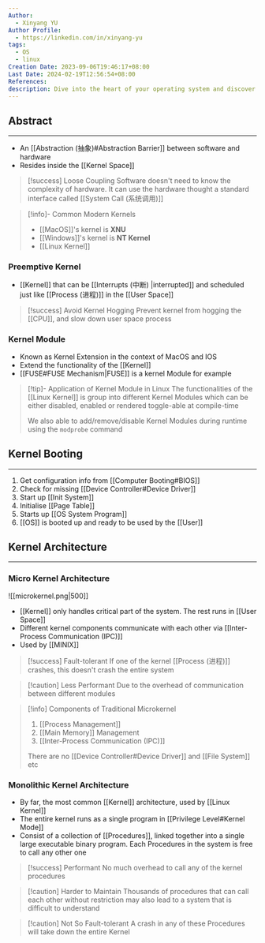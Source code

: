 ```yaml
---
Author:
  - Xinyang YU
Author Profile:
  - https://linkedin.com/in/xinyang-yu
tags:
  - OS
  - linux
Creation Date: 2023-09-06T19:46:17+08:00
Last Date: 2024-02-19T12:56:54+08:00
References: 
description: Dive into the heart of your operating system and discover how kernels manage hardware, allocate resources, and keep your system running smoothly. Explore the trade-offs between microkernels and monolithic kernels, and learn about preemptive kernels that ensure a responsive user experience.
---
```

## Abstract
---
- An [[Abstraction (抽象)#Abstraction Barrier]] between software and hardware 
- Resides inside the [[Kernel Space]]

>[!success] Loose Coupling
> Software doesn't need to know the complexity of hardware. It can use the hardware thought a standard interface called [[System Call (系统调用)]]

>[!info]- Common Modern Kernels
> - [[MacOS]]'s kernel is **XNU**
> - [[Windows]]'s kernel is **NT Kernel**
> - [[Linux Kernel]]
### Preemptive Kernel
- [[Kernel]] that can be [[Interrupts (中断) |interrupted]] and scheduled just like [[Process (进程)]] in the [[User Space]] 

>[!success] Avoid Kernel Hogging
> Prevent kernel from hogging the [[CPU]], and slow down user space process

### Kernel Module
- Known as Kernel Extension in the context of MacOS and IOS
- Extend the functionality of the [[Kernel]]
- [[FUSE#FUSE Mechanism|FUSE]] is a kernel Module for example

>[!tip]- Application of Kernel Module in Linux 
> The functionalities of the [[Linux Kernel]] is group into different Kernel Modules which can be either disabled, enabled or rendered toggle-able at compile-time
> 
> We also able to add/remove/disable Kernel Modules during runtime using the `modprobe` command

## Kernel Booting
---
1. Get configuration info from [[Computer Booting#BIOS]]
2. Check for missing [[Device Controller#Device Driver]]
3. Start up [[Init System]]
4. Initialise [[Page Table]]
5. Starts up [[OS System Program]]
6. [[OS]] is booted up and ready to be used by the [[User]]

## Kernel Architecture
---
### Micro Kernel Architecture 
![[microkernel.png|500]]
- [[Kernel]] only handles critical part of the system. The rest runs in [[User Space]]
- Different kernel components communicate with each other via  [[Inter-Process Communication (IPC)]]
- Used by [[MINIX]]

>[!success] Fault-tolerant
> If one of the kernel [[Process (进程)]] crashes, this doesn't crash the entire system 

>[!caution] Less Performant
> Due to the overhead of communication between different modules

>[!info] Components of Traditional Microkernel
> 1. [[Process Management]]
> 2. [[Main Memory]] Management 
> 3. [[Inter-Process Communication (IPC)]]
>    
> There are no [[Device Controller#Device Driver]] and [[File System]] etc



### Monolithic Kernel Architecture
- By far, the most common [[Kernel]] architecture, used by [[Linux Kernel]]
- The entire kernel runs as a single program in [[Privilege Level#Kernel Mode]]
- Consist of a collection of [[Procedures]], linked together into a single large executable binary program. Each Procedures in the system is free to call any other one

>[!success] Performant
> No much overhead to call any of the kernel procedures

>[!caution] Harder to Maintain
>  Thousands of procedures that can call each other without restriction may also lead to a system that is difficult to understand

>[!caution] Not So Fault-tolerant
> A crash in any of these Procedures will take down the entire Kernel

